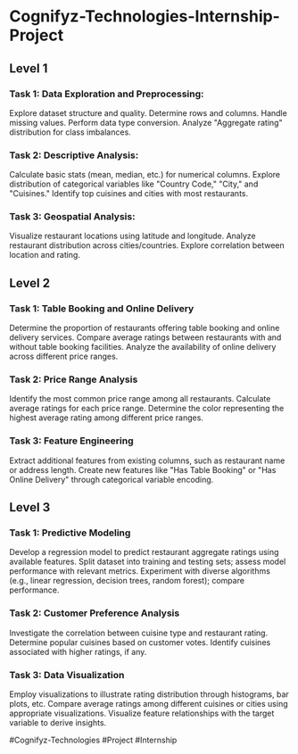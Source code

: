 # Cognifyz-Technologies-Internship-Project

## Level 1
### Task 1: Data Exploration and Preprocessing:
Explore dataset structure and quality.
Determine rows and columns.
Handle missing values.
Perform data type conversion.
Analyze "Aggregate rating" distribution for class imbalances.

### Task 2: Descriptive Analysis:
Calculate basic stats (mean, median, etc.) for numerical columns.
Explore distribution of categorical variables like "Country Code," "City," and "Cuisines."
Identify top cuisines and cities with most restaurants.

### Task 3: Geospatial Analysis:
Visualize restaurant locations using latitude and longitude.
Analyze restaurant distribution across cities/countries.
Explore correlation between location and rating.


## Level 2

### Task 1: Table Booking and Online Delivery
Determine the proportion of restaurants offering table booking and online delivery services.
Compare average ratings between restaurants with and without table booking facilities.
Analyze the availability of online delivery across different price ranges.

### Task 2: Price Range Analysis
Identify the most common price range among all restaurants.
Calculate average ratings for each price range.
Determine the color representing the highest average rating among different price ranges.

### Task 3: Feature Engineering
Extract additional features from existing columns, such as restaurant name or address length.
Create new features like "Has Table Booking" or "Has Online Delivery" through categorical variable encoding.

## Level 3

### Task 1: Predictive Modeling
Develop a regression model to predict restaurant aggregate ratings using available features.
Split dataset into training and testing sets; assess model performance with relevant metrics.
Experiment with diverse algorithms (e.g., linear regression, decision trees, random forest); compare performance.

### Task 2: Customer Preference Analysis
Investigate the correlation between cuisine type and restaurant rating.
Determine popular cuisines based on customer votes.
Identify cuisines associated with higher ratings, if any.

### Task 3: Data Visualization
Employ visualizations to illustrate rating distribution through histograms, bar plots, etc.
Compare average ratings among different cuisines or cities using appropriate visualizations.
Visualize feature relationships with the target variable to derive insights.


#Cognifyz-Technologies #Project #Internship
